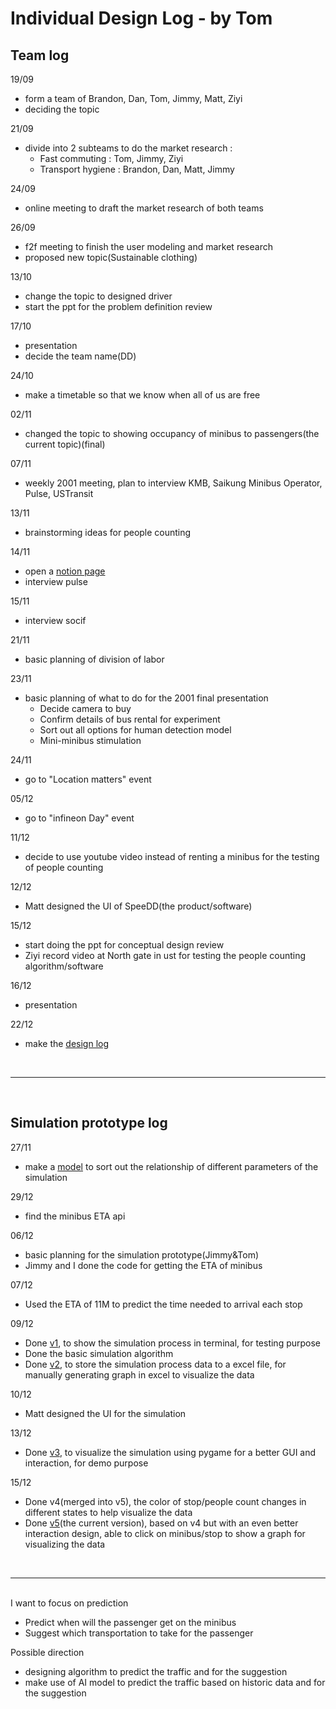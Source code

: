 # Individual Design Log - by Tom

## Team log
19/09
- form a team of Brandon, Dan, Tom, Jimmy, Matt, Ziyi
- deciding the topic

21/09
- divide into 2 subteams to do the market research :<br>
  - Fast commuting : Tom, Jimmy, Ziyi<br>
  - Transport hygiene : Brandon, Dan, Matt, Jimmy

24/09
- online meeting to draft the market research of both teams

26/09
- f2f meeting to finish the user modeling and market research
- proposed new topic(Sustainable clothing)

13/10
- change the topic to designed driver
- start the ppt for the problem definition review

17/10
- presentation
- decide the team name(DD)

24/10
- make a timetable so that we know when all of us are free

02/11
- changed the topic to showing occupancy of minibus to passengers(the current topic)(final)

07/11
- weekly 2001 meeting, plan to interview KMB, Saikung Minibus Operator, Pulse, USTransit

13/11
- brainstorming ideas for people counting

14/11
- open a [notion page](https://www.notion.so/teamdd/invite/55adbda4d5dcbc02df93d6a773923913cf9c98be)
- interview pulse

15/11
- interview socif

21/11
- basic planning of division of labor

23/11
- basic planning of what to do for the 2001 final presentation
  - Decide camera to buy
  - Confirm details of bus rental for experiment
  - Sort out all options for human detection model
  - Mini-minibus stimulation

24/11
- go to "Location matters" event

05/12
- go to "infineon Day" event

11/12
- decide to use youtube video instead of renting a minibus for the testing of people counting

12/12
- Matt designed the UI of SpeeDD(the product/software)

15/12
- start doing the ppt for conceptual design review
- Ziyi record video at North gate in ust for testing the people counting algorithm/software

16/12
- presentation

22/12
- make the [design log](https://github.com/hwtam/ISDN2001-teamDD/blob/simulation_v5/others/log.md)

<br><hr><br>

## Simulation prototype log
27/11
- make a [model](https://www.canva.com/design/DAF1U-2nVa4/tthAYAMsnmWHyW39IpZPLQ/edit) to sort out the relationship of different parameters of the simulation

29/12
- find the minibus ETA api

06/12
- basic planning for the simulation prototype(Jimmy&Tom)
- Jimmy and I done the code for getting the ETA of minibus

07/12
- Used the ETA of 11M to predict the time needed to arrival each stop

09/12
- Done [v1](https://github.com/hwtam/ISDN2001-teamDD/tree/simulation_v1), to show the simulation process in terminal, for testing purpose
- Done the basic simulation algorithm
- Done [v2](https://github.com/hwtam/ISDN2001-teamDD/tree/simulation_v2), to store the simulation process data to a excel file, for manually generating graph in excel to visualize  the data

10/12
- Matt designed the UI for the simulation

13/12
- Done [v3](https://github.com/hwtam/ISDN2001-teamDD/tree/simulation_v3), to visualize  the simulation using pygame for a better GUI and interaction, for demo purpose

15/12
- Done v4(merged into v5), the color of stop/people count changes in different states to help visualize  the data
- Done [v5](https://github.com/hwtam/ISDN2001-teamDD/tree/simulation_v5)(the current version), based on v4 but with an even better interaction design, able to click on minibus/stop to show a graph for visualizing the data

<br><hr><br>
I want to focus on prediction
- Predict when will the passenger get on the minibus
- Suggest which transportation to take for the passenger

Possible direction
- designing algorithm to predict the traffic and for the suggestion
- make use of AI model to predict the traffic based on historic data and for the suggestion